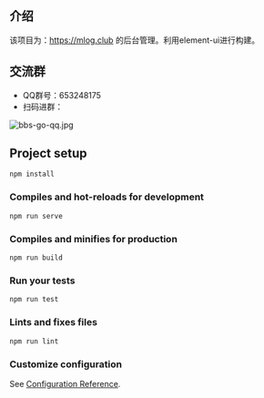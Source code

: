 ## 介绍

该项目为：https://mlog.club 的后台管理。利用element-ui进行构建。

## 交流群

- QQ群号：653248175
- 扫码进群：

![bbs-go-qq.jpg](https://i.loli.net/2019/09/12/eiKSXycnDB7R6Gw.jpg)

## Project setup
```
npm install
```

### Compiles and hot-reloads for development
```
npm run serve
```

### Compiles and minifies for production
```
npm run build
```

### Run your tests
```
npm run test
```

### Lints and fixes files
```
npm run lint
```

### Customize configuration
See [Configuration Reference](https://cli.vuejs.org/config/).

